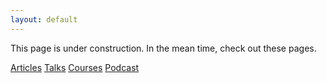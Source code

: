 ```yaml
---
layout: default
---
```


This page is under construction. In the mean time, check out these pages.

[Articles](_pages/articles.md)
[Talks](_pages/talks.md)
[Courses](_pages/courses.md)
[Podcast](_pages/podcast.md)
